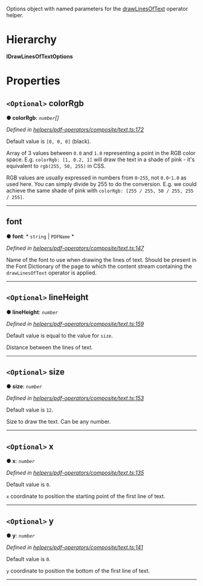 

Options object with named parameters for the [drawLinesOfText](../modules/_helpers_pdf_operators_composite_text_.md#drawlinesoftext) operator helper.

# Hierarchy

**IDrawLinesOfTextOptions**

# Properties

<a id="colorrgb"></a>

## `<Optional>` colorRgb

**● colorRgb**: *`number`[]*

*Defined in [helpers/pdf-operators/composite/text.ts:172](https://github.com/Hopding/pdf-lib/blob/dd3a0e3/src/helpers/pdf-operators/composite/text.ts#L172)*

Default value is `[0, 0, 0]` (black).

Array of 3 values between `0.0` and `1.0` representing a point in the RGB color space. E.g. `colorRgb: [1, 0.2, 1]` will draw the text in a shade of pink - it's equivalent to `rgb(255, 50, 255)` in CSS.

RGB values are usually expressed in numbers from `0`-`255`, not `0.0`-`1.0` as used here. You can simply divide by 255 to do the conversion. E.g. we could achieve the same shade of pink with `colorRgb: [255 / 255, 50 / 255, 255 / 255]`.

___
<a id="font"></a>

##  font

**● font**: * `string` &#124; `PDFName`
*

*Defined in [helpers/pdf-operators/composite/text.ts:147](https://github.com/Hopding/pdf-lib/blob/dd3a0e3/src/helpers/pdf-operators/composite/text.ts#L147)*

Name of the font to use when drawing the lines of text. Should be present in the Font Dictionary of the page to which the content stream containing the `drawLinesOfText` operator is applied.

___
<a id="lineheight"></a>

## `<Optional>` lineHeight

**● lineHeight**: *`number`*

*Defined in [helpers/pdf-operators/composite/text.ts:159](https://github.com/Hopding/pdf-lib/blob/dd3a0e3/src/helpers/pdf-operators/composite/text.ts#L159)*

Default value is equal to the value for `size`.

Distance between the lines of text.

___
<a id="size"></a>

## `<Optional>` size

**● size**: *`number`*

*Defined in [helpers/pdf-operators/composite/text.ts:153](https://github.com/Hopding/pdf-lib/blob/dd3a0e3/src/helpers/pdf-operators/composite/text.ts#L153)*

Default value is `12`.

Size to draw the text. Can be any number.

___
<a id="x"></a>

## `<Optional>` x

**● x**: *`number`*

*Defined in [helpers/pdf-operators/composite/text.ts:135](https://github.com/Hopding/pdf-lib/blob/dd3a0e3/src/helpers/pdf-operators/composite/text.ts#L135)*

Default value is `0`.

`x` coordinate to position the starting point of the first line of text.

___
<a id="y"></a>

## `<Optional>` y

**● y**: *`number`*

*Defined in [helpers/pdf-operators/composite/text.ts:141](https://github.com/Hopding/pdf-lib/blob/dd3a0e3/src/helpers/pdf-operators/composite/text.ts#L141)*

Default value is `0`.

`y` coordinate to position the bottom of the first line of text.

___

